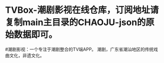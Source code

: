 # TVBox-潮剧影视在线仓库，订阅地址请复制main主目录的CHAOJU-json的原始数据即可。
#潮剧影视：一个专注于潮剧整合的TV端APP。
潮剧，广东省潮汕地区的传统戏曲文化，非遗文化。
